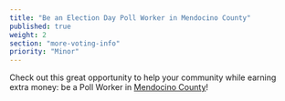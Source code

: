 ```yaml
---
title: "Be an Election Day Poll Worker in Mendocino County"
published: true
weight: 2
section: "more-voting-info"
priority: "Minor"
---
```


Check out this great opportunity to help your community while earning extra money: be a Poll Worker in [Mendocino County](https://www.co.mendocino.ca.us/acr/pdf/pollwrkr.pdf)!
